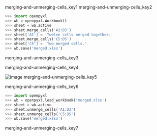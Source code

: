 merging-and-unmerging-cells_key1
merging-and-unmerging-cells_key2


```python
>>> import openpyxl
>>> wb = openpyxl.Workbook()
>>> sheet = wb.active
>>> sheet.merge_cells('A1:D3')
>>> sheet['A1'] = 'Twelve cells merged together.'
>>> sheet.merge_cells('C5:D5')
>>> sheet['C5'] = 'Two merged cells.'
>>> wb.save('merged.xlsx')
```
merging-and-unmerging-cells_key3


merging-and-unmerging-cells_key4


![image](assets/000040.png)
merging-and-unmerging-cells_key5


merging-and-unmerging-cells_key6


```python
>>> import openpyxl
>>> wb = openpyxl.load_workbook('merged.xlsx')
>>> sheet = wb.active
>>> sheet.unmerge_cells('A1:D3')
>>> sheet.unmerge_cells('C5:D5')
>>> wb.save('merged.xlsx')
```
merging-and-unmerging-cells_key7
